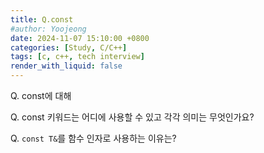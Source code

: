 ```yaml
---
title: Q.const
#author: Yoojeong
date: 2024-11-07 15:10:00 +0800
categories: [Study, C/C++]
tags: [c, c++, tech interview]
render_with_liquid: false
---
```



Q. const에 대해  

Q. const 키워드는 어디에 사용할 수 있고 각각 의미는 무엇인가요?  

Q. `const T&`를 함수 인자로 사용하는 이유는?  
